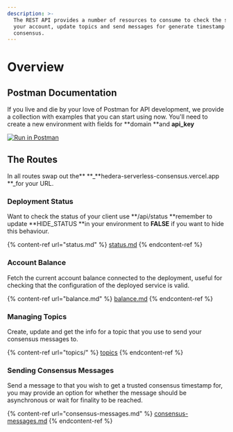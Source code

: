 ```yaml
---
description: >-
  The REST API provides a number of resources to consume to check the status of
  your account, update topics and send messages for generate timestamp
  consensus.
---
```


# Overview

## Postman Documentation 

If you live and die by your love of Postman for API development, we provide a collection with examples that you can start using now. You'll need to create a new environment with fields for **domain **and **api_key**

[![Run in Postman](https://run.pstmn.io/button.svg)](https://app.getpostman.com/run-collection/416758-2c026d8f-795d-48c7-8554-4bbc17f797ad?action=collection%2Ffork\&collection-url=entityId%3D416758-2c026d8f-795d-48c7-8554-4bbc17f797ad%26entityType%3Dcollection#?env%5BTrust%20Enterprises%5D=W3sia2V5IjoiZG9tYWluIiwidmFsdWUiOiJodHRwczovL2hlZGVyYS1zZXJ2ZXJsZXNzLWNvbnNlbnN1cy52ZXJjZWwuYXBwIiwiZW5hYmxlZCI6dHJ1ZX0seyJrZXkiOiJhcGlfc2VjcmV0X2tleSIsInZhbHVlIjoiMTIzNDU2NzhhYmMiLCJlbmFibGVkIjp0cnVlfV0=)

## **The Routes**

In all routes swap out the** **_**hedera-serverless-consensus.vercel.app **_for your URL.

### **Deployment Status**

Want to check the status of your client use **/api/status **remember to update **HIDE_STATUS **in your environment to **FALSE** if you want to hide this behaviour.

{% content-ref url="status.md" %}
[status.md](status.md)
{% endcontent-ref %}

### Account Balance

Fetch the current account balance connected to the deployment, useful for checking that the configuration of the deployed service is valid.

{% content-ref url="balance.md" %}
[balance.md](balance.md)
{% endcontent-ref %}

### Managing Topics

Create, update and get the info for a topic that you use to send your consensus messages to.

{% content-ref url="topics/" %}
[topics](topics/)
{% endcontent-ref %}

### **Sending Consensus Messages**

Send a message to that you wish to get a trusted consensus timestamp for, you may provide an option for whether the message should be asynchronous or wait for finality to be reached.

{% content-ref url="consensus-messages.md" %}
[consensus-messages.md](consensus-messages.md)
{% endcontent-ref %}



